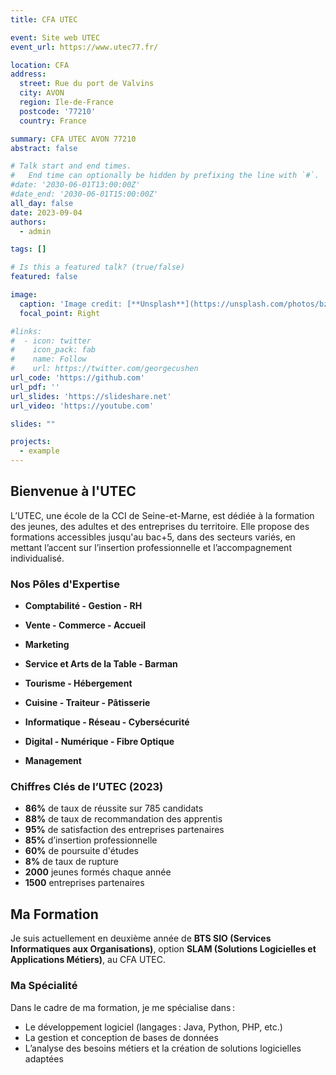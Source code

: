 ```yaml
---
title: CFA UTEC

event: Site web UTEC
event_url: https://www.utec77.fr/

location: CFA
address:
  street: Rue du port de Valvins
  city: AVON
  region: Ile-de-France
  postcode: '77210'
  country: France

summary: CFA UTEC AVON 77210
abstract: false

# Talk start and end times.
#   End time can optionally be hidden by prefixing the line with `#`.
#date: '2030-06-01T13:00:00Z'
#date_end: '2030-06-01T15:00:00Z'
all_day: false
date: 2023-09-04
authors:
  - admin

tags: []

# Is this a featured talk? (true/false)
featured: false

image:
  caption: 'Image credit: [**Unsplash**](https://unsplash.com/photos/bzdhc5b3Bxs)'
  focal_point: Right

#links:
#  - icon: twitter
#    icon_pack: fab
#    name: Follow
#    url: https://twitter.com/georgecushen
url_code: 'https://github.com'
url_pdf: ''
url_slides: 'https://slideshare.net'
url_video: 'https://youtube.com'

slides: ""

projects:
  - example
---
```


## Bienvenue à l'UTEC

L’UTEC, une école de la CCI de Seine-et-Marne, est dédiée à la formation des jeunes, des adultes et des entreprises du territoire. Elle propose des formations accessibles jusqu'au bac+5, dans des secteurs variés, en mettant l’accent sur l’insertion professionnelle et l’accompagnement individualisé.

### Nos Pôles d'Expertise

- **Comptabilité - Gestion - RH**  

- **Vente - Commerce - Accueil**  

- **Marketing**  

- **Service et Arts de la Table - Barman**  

- **Tourisme - Hébergement**  

- **Cuisine - Traiteur - Pâtisserie**  

- **Informatique - Réseau - Cybersécurité**  

- **Digital - Numérique - Fibre Optique**  

- **Management**  

### Chiffres Clés de l’UTEC (2023)

- **86%** de taux de réussite sur 785 candidats
- **88%** de taux de recommandation des apprentis
- **95%** de satisfaction des entreprises partenaires
- **85%** d’insertion professionnelle
- **60%** de poursuite d'études
- **8%** de taux de rupture
- **2000** jeunes formés chaque année
- **1500** entreprises partenaires

## Ma Formation

Je suis actuellement en deuxième année de **BTS SIO (Services Informatiques aux Organisations)**, option **SLAM (Solutions Logicielles et Applications Métiers)**, au CFA UTEC.

### Ma Spécialité
Dans le cadre de ma formation, je me spécialise dans :
- Le développement logiciel (langages : Java, Python, PHP, etc.)
- La gestion et conception de bases de données
- L’analyse des besoins métiers et la création de solutions logicielles adaptées